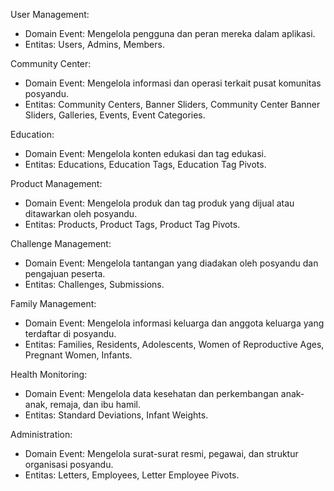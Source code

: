 User Management:

- Domain Event: Mengelola pengguna dan peran mereka dalam aplikasi.
- Entitas: Users, Admins, Members.

Community Center:

- Domain Event: Mengelola informasi dan operasi terkait pusat komunitas posyandu.
- Entitas: Community Centers, Banner Sliders, Community Center Banner Sliders, Galleries, Events, Event Categories.

Education:

- Domain Event: Mengelola konten edukasi dan tag edukasi.
- Entitas: Educations, Education Tags, Education Tag Pivots.

Product Management:

- Domain Event: Mengelola produk dan tag produk yang dijual atau ditawarkan oleh posyandu.
- Entitas: Products, Product Tags, Product Tag Pivots.

Challenge Management:

- Domain Event: Mengelola tantangan yang diadakan oleh posyandu dan pengajuan peserta.
- Entitas: Challenges, Submissions.

Family Management:

- Domain Event: Mengelola informasi keluarga dan anggota keluarga yang terdaftar di posyandu.
- Entitas: Families, Residents, Adolescents, Women of Reproductive Ages, Pregnant Women, Infants.

Health Monitoring:

- Domain Event: Mengelola data kesehatan dan perkembangan anak-anak, remaja, dan ibu hamil.
- Entitas: Standard Deviations, Infant Weights.

Administration:

- Domain Event: Mengelola surat-surat resmi, pegawai, dan struktur organisasi posyandu.
- Entitas: Letters, Employees, Letter Employee Pivots.
